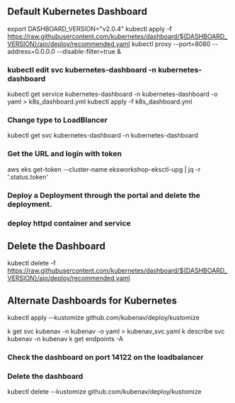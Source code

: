 ## Default Kubernetes Dashboard
export DASHBOARD_VERSION="v2.0.4"
kubectl apply -f https://raw.githubusercontent.com/kubernetes/dashboard/${DASHBOARD_VERSION}/aio/deploy/recommended.yaml
kubectl proxy --port=8080 --address=0.0.0.0 --disable-filter=true &

### kubectl edit svc kubernetes-dashboard -n kubernetes-dashboard
kubectl get service kubernetes-dashboard -n kubernetes-dashboard -o yaml > k8s_dashboard.yml
kubectl apply -f k8s_dashboard.yml
### Change type to LoadBlancer
kubectl get svc kubernetes-dashboard -n kubernetes-dashboard
### Get the URL and login with token
aws eks get-token --cluster-name eksworkshop-eksctl-upg | jq -r '.status.token'
### Deploy a Deployment through the portal and delete the deployment.
### deploy httpd container and service

## Delete the Dashboard
kubectl delete -f https://raw.githubusercontent.com/kubernetes/dashboard/${DASHBOARD_VERSION}/aio/deploy/recommended.yaml

## Alternate Dashboards for Kubernetes
kubectl apply --kustomize github.com/kubenav/deploy/kustomize

k get svc kubenav -n kubenav -o yaml > kubenav_svc.yaml
k describe svc kubenav -n kubenav
k get endpoints -A
### Check the dashboard on port 14122 on the loadbalancer
### Delete the dashboard
kubectl delete --kustomize github.com/kubenav/deploy/kustomize
